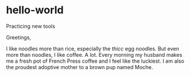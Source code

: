 # hello-world
Practicing new tools

Greetings,

I like noodles more than rice, especially the *thicc* egg noodles. But even more than noodles, I like coffee. A lot. Every morning my husband makes me a fresh pot of French Press coffee and I feel like the luckiest. I am also the proudest adoptive mother to a brown pup named Moche. 
